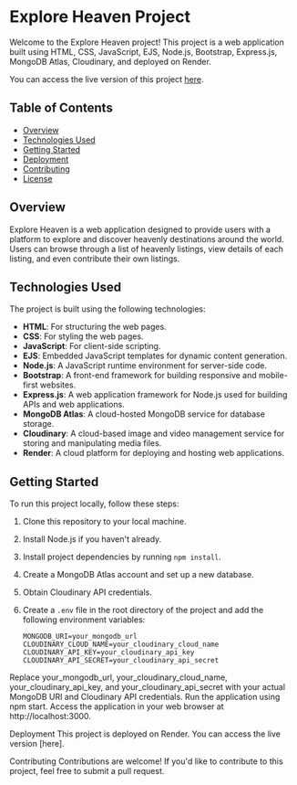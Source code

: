 # Explore Heaven Project

Welcome to the Explore Heaven project! This project is a web application built using HTML, CSS, JavaScript, EJS, Node.js, Bootstrap, Express.js, MongoDB Atlas, Cloudinary, and deployed on Render.

You can access the live version of this project [here](https://explore-heaven.onrender.com/listings).

## Table of Contents

- [Overview](#overview)
- [Technologies Used](#technologies-used)
- [Getting Started](#getting-started)
- [Deployment](#deployment)
- [Contributing](#contributing)
- [License](#license)

## Overview

Explore Heaven is a web application designed to provide users with a platform to explore and discover heavenly destinations around the world. Users can browse through a list of heavenly listings, view details of each listing, and even contribute their own listings.

## Technologies Used

The project is built using the following technologies:

- **HTML**: For structuring the web pages.
- **CSS**: For styling the web pages.
- **JavaScript**: For client-side scripting.
- **EJS**: Embedded JavaScript templates for dynamic content generation.
- **Node.js**: A JavaScript runtime environment for server-side code.
- **Bootstrap**: A front-end framework for building responsive and mobile-first websites.
- **Express.js**: A web application framework for Node.js used for building APIs and web applications.
- **MongoDB Atlas**: A cloud-hosted MongoDB service for database storage.
- **Cloudinary**: A cloud-based image and video management service for storing and manipulating media files.
- **Render**: A cloud platform for deploying and hosting web applications.

## Getting Started

To run this project locally, follow these steps:

1. Clone this repository to your local machine.
2. Install Node.js if you haven't already.
3. Install project dependencies by running `npm install`.
4. Create a MongoDB Atlas account and set up a new database.
5. Obtain Cloudinary API credentials.
6. Create a `.env` file in the root directory of the project and add the following environment variables:

   ```plaintext
   MONGODB_URI=your_mongodb_url
   CLOUDINARY_CLOUD_NAME=your_cloudinary_cloud_name
   CLOUDINARY_API_KEY=your_cloudinary_api_key
   CLOUDINARY_API_SECRET=your_cloudinary_api_secret

Replace your_mongodb_url, your_cloudinary_cloud_name, your_cloudinary_api_key, and your_cloudinary_api_secret with your actual MongoDB URI and Cloudinary API credentials.
Run the application using npm start.
Access the application in your web browser at http://localhost:3000.

Deployment
This project is deployed on Render. You can access the live version [here].

Contributing
Contributions are welcome! If you'd like to contribute to this project, feel free to submit a pull request.
